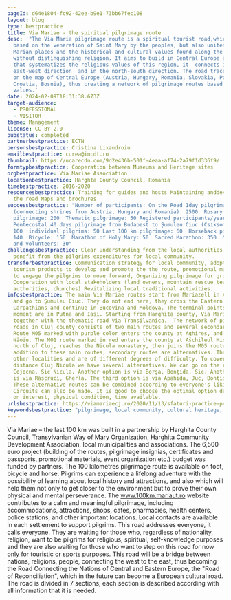 ```yaml
---
pageId: d64e1804-fc92-42ee-b9e1-73bb67fec108
layout: blog
type: bestpractice
title: Via Mariae - the spiritual pilgrimage route
desc: '"The Via Maria pilgrimage route is a spiritual tourist road,which is
  based on the veneration of Saint Mary by the peoples, but also unites the
  Marian places and the historical and cultural values found along the route,
  without distinguishing religion. It aims to build in Central Europe a network
  that systematizes the religious values of this region, it  connects in the
  east-west direction  and in the north-south direction. The road traces a cross
  on the map of Central Europe (Austria, Hungary, Romania, Slovakia, Poland,
  Croatia, Bosnia), thus creating a network of pilgrimage routes based on local
  values.'
date: 2024-02-09T18:31:38.673Z
target-audience:
  - PROFESSIONAL
  - VISITOR
theme: Management
license: CC BY 2.0
pubstatus: completed
partnerbestpractice: ECTN
personsbestpractice: Cristina Lixandroiu
emailbestpractice: curea@incdt.ro
thumbnail: https://ucarecdn.com/9d2e436b-501f-4eaa-af74-2a79f1d336f9/
formtypbestpractice: Cooperation between Museums and Heritage sites
orgbestpractice: Via Mariae Association
locationbestpractice: Harghta County Council, Romania
timebestpractice: 2016-2020
resourcesbestpractice: Training for guides and hosts Maintaining anddeveloping
  the road Maps and brochures
successbestpractice: "Number of participants: On the Road 1day pilgrimage
  (connecting shrines from Austria, Hungary and Romania): 2500  Rosary
  pilgrimage: 200  Thematic pilgrimage: 50 Registered participants/year:
  Pentecostal 40 days pilgrimage from Budapest to Șumuleu Ciuc (Csíksomlyó):
  100  individual pilgrims: 50 Last 100 km pilgrimage: 60  Horseback pilgrimage:
  140  Bicycle: 150  Marathon of Holy Mary: 50  Sacred Marathon: 350  New guides
  and volunteers: 30"
challengesbestpractice: Clear understanding from the local authorities, the real
  benefit from the pilgrims expenditures for local community.
transferbestpractice: Communication strategy for local community, adopted local
  tourism products to develop and promote the the route, promotional materials
  to engage the pilgrims to move forward, Organizing pilgrimage for groups
  Cooperation with local stakeholders (land owners, mountain rescue teams, local
  authorities, churches) Revitalizing local traditional activities.
infosbestpractice: The main Via Mariae routes start from Mariazell in Austria
  and go to Şumuleu Ciuc. They do not end here, they cross the Eastern
  Carpathians and continue in Bucovina and Moldova. The terminal points at the
  moment are in Putna and Iasi. Starting from Harghita county, Via Mariae goes
  together with the thematic road Via Transilvanica.  The network of pilgrimage
  roads in Cluj county consists of two main routes and several secondary routes.
  Route M05 marked with purple color enters the county at Aghires, and exits at
  Năoiu. The M01 route marked in red enters the county at Ašchileul Mic, passes
  north of Cluj, reaches the Nicula monastery, then joins the M05 route.  In
  addition to these main routes, secondary routes are alternatives. They touch
  other localities and are of different degrees of difficulty. To cover the
  distance Cluj Nicula we have several alternatives. We can go on the route
  Cojocna, Sic Nicula. Another option is via Borşa, Bonţida, Sic. Another option
  is via Răscruci, Gherla. The third option is via Apahida, Juc, Bonţida, Sic.
  These alternative routes can be combined according to everyone's liking.
  Circuits can also be made. It is good to choose the optimal option depending
  on interest, physical condition, time available.
urlsbestpractice: https://viamariaecj.ro/2020/11/13/sfaturi-practice-pentru-drumeti/
keywordsbestpractice: "pilgrimage, local community, cultural heritage, Cultural Heritage Management "
---
```

Via Mariae – the last 100 km was built in a partnership by Harghita County Council, Transylvanian Way of Mary Organization, Harghita Community Development Association, local municipalities and associations. The 6,500 euro project (building of the routes, pilgrimage insignias, certificates and passports, promotional materials, event organization etc.) budget was funded by partners. The 100 kilometres pilgrimage route is available on foot, bicycle and horse. Pilgrims can experience a lifelong adventure with the possibility of learning about local history and attractions, and also which will help them not only to get closer to the environment but to prove their own physical and mental perseverance. The www.100km.mariaut.ro website contributes to a calm and meaningful pilgrimage, including accommodations, attractions, shops, cafes, pharmacies, health centers, police stations, and other important locations. Local contacts are available in each settlement to support pilgrims.
This road addresses everyone, it calls everyone. They are waiting for those who, regardless of nationality, religion, want to be pilgrims for religious, spiritual, self-knowledge purposes and they are also waiting for those who want to step on this road for now only for touristic or sports purposes. This road will be a bridge between nations, religions, people, connecting the west to the east, thus becoming the Road Connecting the Nations of Central and Eastern Europe, the "Road of Reconciliation", which in the future can become a European cultural road.
The road is divided  in 7 sections, each section is described according with all information that it is needed.

![]()
